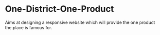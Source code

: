 # One-District-One-Product
Aims at designing a responsive website which will provide the one product the place is famous for.
